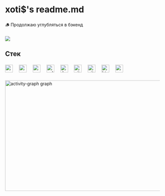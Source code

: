 <h1 align="left">xoti$'s readme.md</h1>

###

<p align="left">🪵 Продолжаю углубляться в бэкенд</p>

###

<div align="left">
  <img src="https://visitor-badge.laobi.icu/badge?page_id=xoticdsign.xoticdsign&left_color=black&right_color=rebeccapurple&left_text=%D0%9F%D0%BE%D1%81%D0%B5%D1%82%D0%B8%D1%82%D0%B5%D0%BB%D0%B8"  />
</div>

###

<h2 align="left">Стек</h2>

###

<div align="left">
  <img src="https://cdn.jsdelivr.net/gh/devicons/devicon/icons/go/go-original.svg" height="25" alt="go logo"  />
  <img width="12" />
  <img src="https://cdn.jsdelivr.net/gh/devicons/devicon/icons/redis/redis-original.svg" height="25" alt="redis logo"  />
  <img width="12" />
  <img src="https://cdn.jsdelivr.net/gh/devicons/devicon/icons/postgresql/postgresql-original.svg" height="25" alt="postgresql logo"  />
  <img width="12" />
  <img src="https://cdn.jsdelivr.net/gh/devicons/devicon/icons/sqlite/sqlite-original.svg" height="25" alt="sqlite logo"  />
  <img width="12" />
  <img src="https://cdn.jsdelivr.net/gh/devicons/devicon/icons/docker/docker-original.svg" height="25" alt="docker logo"  />
  <img width="12" />
  <img src="https://cdn.jsdelivr.net/gh/devicons/devicon/icons/git/git-original.svg" height="25" alt="git logo"  />
  <img width="12" />
  <img src="https://cdn.jsdelivr.net/gh/devicons/devicon/icons/github/github-original.svg" height="25" alt="github logo"  />
  <img width="12" />
  <img src="https://cdn.jsdelivr.net/gh/devicons/devicon/icons/html5/html5-original.svg" height="25" alt="html5 logo"  />
  <img width="12" />
  <img src="https://cdn.jsdelivr.net/gh/devicons/devicon/icons/vscode/vscode-original.svg" height="25" alt="vscode logo"  />
</div>

###

<div align="left">
  <img src="https://github-readme-activity-graph.vercel.app/graph?username=xoticdsign&radius=16&theme=modern-lilac&area=true&order=5&hide_title=true&hide_border=true&custom_title=%D0%9A%D0%BE%D0%BD%D1%80%D0%B8%D0%B1%D1%83%D1%86%D0%B8%D0%B8" width=2000 height="360" alt="activity-graph graph"  />
</div>

###
